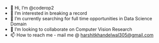 - 👋 Hi, I’m @coderop2
- 👀 I’m interested in breaking a record
- 🌱 I’m currently searching for full time opportunities in Data Science Domain
- 💞️ I’m looking to collaborate on Computer Vision Research
- 📫 How to reach me - mail me @ harshitkhandelwal305@gmail.com

<!---
coderop2/coderop2 is a ✨ special ✨ repository because its `README.md` (this file) appears on your GitHub profile.
You can click the Preview link to take a look at your changes.
--->
